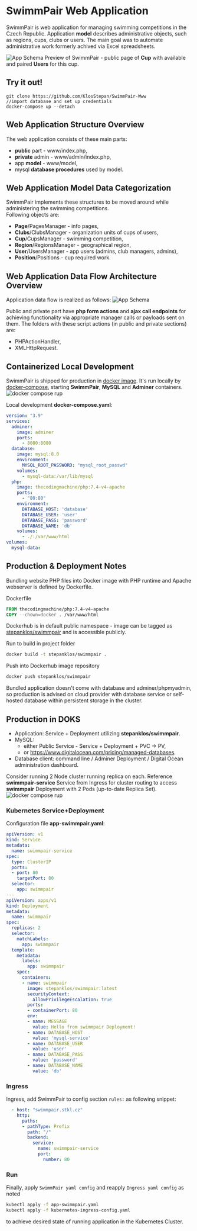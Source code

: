 # SwimmPair Web Application
SwimmPair is web application for managing swimming competitions in the Czech Republic. Application **model** describes administrative objects, such as regions, cups, clubs or users. The main goal was to automate administrative work formerly achived via Excel spreadsheets.  

![App Schema](/misc/app-preview.png "app-schema")
Preview of SwimmPair - public page of **Cup** with available and paired **Users** for this cup.
## Try it out!
```shell script
git clone https://github.com/KlosStepan/SwimmPair-Www
//import database and set up credentials
docker-compose up --detach 
```

## Web Application Structure Overview
The web application consists of these main parts:
* **public** part - www/index.php,
* **private** admin - www/admin/index.php,
* app **model** - www/model,
* mysql **database procedures** used by model.  

## Web Application Model Data Categorization
SwimmPair implements these structures to be moved around while administering the swimming competitions.  
Following objects are:
* **Page**/PagesManager - info pages,
* **Clubs**/ClubsManager - organization units of cups of users,
* **Cup**/CupsManager - swimming competition,
* **Region**/RegionsManager - geographical region,
* **User**/UsersManager - app users (admins, club managers, admins),
* **Position**/Positions - cup required work.


## Web Application Data Flow Architecture Overview
Application data flow is realized as follows: 
![App Schema](/misc/app-schema.jpg "app-schema")

Public and private part have **php form actions** and **ajax call endpoints** for achieving functionality via appropriate manager calls or payloads sent on them. The folders with these script actions (in public and private sections) are:
* PHPActionHandler,
* XMLHttpRequest.  

## Containerized Local Development
SwimmPair is shipped for production in [docker image](https://www.docker.com). It's run locally by [docker-compose](https://docs.docker.com/compose), starting **SwimmPair**, **MySQL** and **Adminer** containers.  
![docker compose rup](/misc/app-docker-compose-run.png "docker-compose-run")  

Local development **docker-compose.yaml**:
```yaml
version: "3.9"
services:
  adminer:
    image: adminer
    ports:
      - 8080:8080
  database:
    image: mysql:8.0
    environment:
      MYSQL_ROOT_PASSWORD: "mysql_root_passwd"
    volumes:
      - mysql-data:/var/lib/mysql
  php:
    image: thecodingmachine/php:7.4-v4-apache
    ports:
      - "80:80"
    environment:
      DATABASE_HOST: 'database'
      DATABASE_USER: 'user'
      DATABASE_PASS: 'password'
      DATABASE_NAME: 'db'
    volumes:
      - ./:/var/www/html
volumes:
  mysql-data:
```
## Production & Deployment Notes
Bundling website PHP files into Docker image with PHP runtime and Apache webserver is defined by Dockerfile.  

Dockerfile
```dockerfile
FROM thecodingmachine/php:7.4-v4-apache
COPY --chown=docker . /var/www/html
```
Dockerhub is in default public namespace - image can be tagged as [stepanklos/swimmpair](https://hub.docker.com/repository/docker/stepanklos/swimmpair) and is accessible publicly.  

Run to build in project folder
```zsh
docker build -t stepanklos/swimmpair .
```
Push into Dockerhub image repository
```zsh
docker push stepanklos/swimmpair
```

Bundled application doesn't come with database and adminer/phpmyadmin, so production is advised on cloud provider with database service or self-hosted database within persistent storage in the cluster.  


## Production in DOKS
- Application: Service + Deployment utilizing **stepanklos/swimmpair**.
- MySQL:
  - either Public Service - Service + Deployment + PVC -> PV,
  - or https://www.digitalocean.com/pricing/managed-databases.
- Database client: command line / Adminer Deployment / Digital Ocean administration dashboard.  

Consider running 2 Node cluster running replica on each. Reference **swimmpair-service** Service from Ingress for cluster routing to access **swimmpair** Deployment with 2 Pods (up-to-date Replica Set). 
![docker compose rup](/misc/app-kubernetes-doks-run.png "docker-compose-run")


### Kubernetes Service+Deployment 
Configuration file **app-swimmpair.yaml**:
```yaml
apiVersion: v1
kind: Service
metadata:
  name: swimmpair-service
spec:
  type: ClusterIP
  ports:
  - port: 80
    targetPort: 80
  selector:
    app: swimmpair
---
apiVersion: apps/v1
kind: Deployment
metadata:
  name: swimmpair
spec:
  replicas: 2
  selector:
    matchLabels:
      app: swimmpair
  template:
    metadata:
      labels:
        app: swimmpair
    spec:
      containers:
      - name: swimmpair
        image: stepanklos/swimmpair:latest
        securityContext:
          allowPrivilegeEscalation: true
        ports:
        - containerPort: 80
        env:
        - name: MESSAGE
          value: Hello from swimmpair Deployment!
        - name: DATABASE_HOST
          value: 'mysql-service'
        - name: DATABASE_USER
          value: 'user'
        - name: DATABASE_PASS
          value: 'password'
        - name: DATABASE_NAME
          value: 'db'    
```
### Ingress
Ingress, add SwimmPair to config section `rules:` as following snippet: 
```yaml
  - host: "swimmpair.stkl.cz"
    http:
      paths:
      - pathType: Prefix
        path: "/"
        backend:
          service:
            name: swimmpair-service
            port:
              number: 80
```
### Run
Finally, apply `SwimmPair yaml config` and reapply `Ingress yaml config` as noted
```zsh
kubectl apply -f app-swimmpair.yaml
kubectl apply -f kubernetes-ingress-config.yaml
```
to achieve desired state of running application in the Kubernetes Cluster.